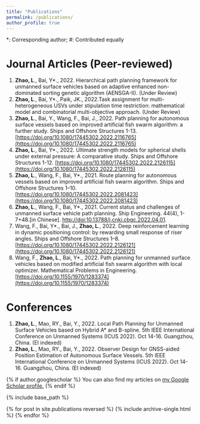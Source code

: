 ```yaml
---
title: "Publications"
permalink: /publications/
author_profile: true
---
```

*: Corresponding author; #: Contributed equally

Journal Articles (Peer-reviewed)
===
1. **Zhao, L**., Bai, Y*., 2022. Hierarchical path planning framework for unmanned surface vehicles based on adaptive enhanced non-dominated sorting genetic algorithm (AENSGA-II). (Under Review)
2. **Zhao, L**., Bai, Y*., Paik, JK., 2022.Task assignment for multi-heterogeneous USVs under stipulation time restriction: mathematical model and combinatorial multi-objective approach. (Under Review)
3. **Zhao, L**., Bai, Y., Wang, F., Bai, J., 2022. Path planning for autonomous surface vessels based on improved artificial fish swarm algorithm: a further study. Ships and Offshore Structures 1-13. [https://doi.org/10.1080/17445302.2022.2116765](https://doi.org/10.1080/17445302.2022.2116765)
4. **Zhao, L**., Bai, Y*., 2022. Ultimate strength models for spherical shells under external pressure: A comparative study. Ships and Offshore Structures 1-12. [https://doi.org/10.1080/17445302.2022.2126115](https://doi.org/10.1080/17445302.2022.2126115)
5. **Zhao, L**., Wang, F., Bai, Y*., 2021. Route planning for autonomous vessels based on improved artificial fish swarm algorithm. Ships and Offshore Structures 1–10. [https://doi.org/10.1080/17445302.2022.2081423](https://doi.org/10.1080/17445302.2022.2081423)
6. **Zhao, L**., Wang, F., Bai, Y*., 2021. Current status and challenges of unmanned surface vehicle path planning. Ship Engineering. 44(4), 1-7+48.\[in Chinese]. [http://doi:10.13788/j.cnki.cbgc.2022.04.01](http://doi:10.13788/j.cnki.cbgc.2022.04.01).
7.  Wang, F., Bai, Y*., Bai, J., **Zhao, L**., 2022. Deep reinforcement learning in dynamic positioning control: by rewarding small response of riser angles. Ships and Offshore Structures 1–8. [https://doi.org/10.1080/17445302.2022.2126121](https://doi.org/10.1080/17445302.2022.2126121)
8.  Wang, F., **Zhao, L**., Bai, Y*., 2022. Path planning for unmanned surface vehicles based on modified artificial fish swarm algorithm with local optimizer. Mathematical Problems in Engineering. [https://doi.org/10.1155/1970/1283374](https://doi.org/10.1155/1970/1283374)





Conferences
===
1. **Zhao, L**., Mao, RY., Bai, Y., 2022. Local Path Planning for Unmanned Surface Vehicles based on Hybrid A* and B-spline. 5th IEEE International Conference on Unmanned Systems (ICUS 2022). Oct 14-16. Guangzhou, China. (EI indexed)
2. **Zhao, L**., Mao, RY., Bai, Y., 2022. Observer Design for GNSS-aided Position Estimation of Autonomous Surface Vessels. 5th IEEE International Conference on Unmanned Systems (ICUS 2022). Oct 14-16. Guangzhou, China. (EI indexed)









{% if author.googlescholar %}
  You can also find my articles on <u><a href="{{author.googlescholar}}">my Google Scholar profile</a>.</u>
{% endif %}

{% include base_path %}

{% for post in site.publications reversed %}
  {% include archive-single.html %}
{% endfor %}
